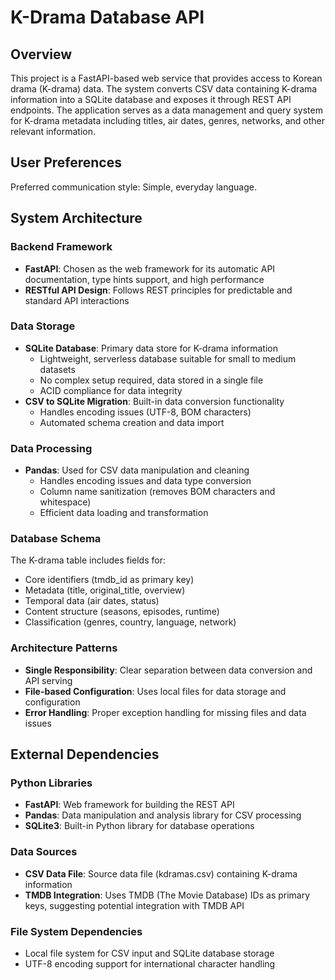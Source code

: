 # K-Drama Database API

## Overview

This project is a FastAPI-based web service that provides access to Korean drama (K-drama) data. The system converts CSV data containing K-drama information into a SQLite database and exposes it through REST API endpoints. The application serves as a data management and query system for K-drama metadata including titles, air dates, genres, networks, and other relevant information.

## User Preferences

Preferred communication style: Simple, everyday language.

## System Architecture

### Backend Framework
- **FastAPI**: Chosen as the web framework for its automatic API documentation, type hints support, and high performance
- **RESTful API Design**: Follows REST principles for predictable and standard API interactions

### Data Storage
- **SQLite Database**: Primary data store for K-drama information
  - Lightweight, serverless database suitable for small to medium datasets
  - No complex setup required, data stored in a single file
  - ACID compliance for data integrity
- **CSV to SQLite Migration**: Built-in data conversion functionality
  - Handles encoding issues (UTF-8, BOM characters)
  - Automated schema creation and data import

### Data Processing
- **Pandas**: Used for CSV data manipulation and cleaning
  - Handles encoding issues and data type conversion
  - Column name sanitization (removes BOM characters and whitespace)
  - Efficient data loading and transformation

### Database Schema
The K-drama table includes fields for:
- Core identifiers (tmdb_id as primary key)
- Metadata (title, original_title, overview)
- Temporal data (air dates, status)
- Content structure (seasons, episodes, runtime)
- Classification (genres, country, language, network)

### Architecture Patterns
- **Single Responsibility**: Clear separation between data conversion and API serving
- **File-based Configuration**: Uses local files for data storage and configuration
- **Error Handling**: Proper exception handling for missing files and data issues

## External Dependencies

### Python Libraries
- **FastAPI**: Web framework for building the REST API
- **Pandas**: Data manipulation and analysis library for CSV processing
- **SQLite3**: Built-in Python library for database operations

### Data Sources
- **CSV Data File**: Source data file (kdramas.csv) containing K-drama information
- **TMDB Integration**: Uses TMDB (The Movie Database) IDs as primary keys, suggesting potential integration with TMDB API

### File System Dependencies
- Local file system for CSV input and SQLite database storage
- UTF-8 encoding support for international character handling